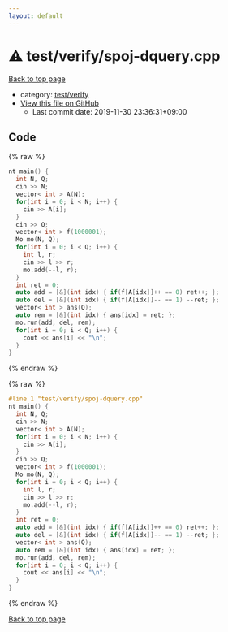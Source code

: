 ```yaml
---
layout: default
---
```


<!-- mathjax config similar to math.stackexchange -->
<script type="text/javascript" async
  src="https://cdnjs.cloudflare.com/ajax/libs/mathjax/2.7.5/MathJax.js?config=TeX-MML-AM_CHTML">
</script>
<script type="text/x-mathjax-config">
  MathJax.Hub.Config({
    TeX: { equationNumbers: { autoNumber: "AMS" }},
    tex2jax: {
      inlineMath: [ ['$','$'] ],
      processEscapes: true
    },
    "HTML-CSS": { matchFontHeight: false },
    displayAlign: "left",
    displayIndent: "2em"
  });
</script>

<script type="text/javascript" src="https://cdnjs.cloudflare.com/ajax/libs/jquery/3.4.1/jquery.min.js"></script>
<script src="https://cdn.jsdelivr.net/npm/jquery-balloon-js@1.1.2/jquery.balloon.min.js" integrity="sha256-ZEYs9VrgAeNuPvs15E39OsyOJaIkXEEt10fzxJ20+2I=" crossorigin="anonymous"></script>
<script type="text/javascript" src="../../../assets/js/copy-button.js"></script>
<link rel="stylesheet" href="../../../assets/css/copy-button.css" />


# :warning: test/verify/spoj-dquery.cpp

<a href="../../../index.html">Back to top page</a>

* category: <a href="../../../index.html#5a4423c79a88aeb6104a40a645f9430c">test/verify</a>
* <a href="{{ site.github.repository_url }}/blob/master/test/verify/spoj-dquery.cpp">View this file on GitHub</a>
    - Last commit date: 2019-11-30 23:36:31+09:00




## Code

<a id="unbundled"></a>
{% raw %}
```cpp
nt main() {
  int N, Q;
  cin >> N;
  vector< int > A(N);
  for(int i = 0; i < N; i++) {
    cin >> A[i];
  }
  cin >> Q;
  vector< int > f(1000001);
  Mo mo(N, Q);
  for(int i = 0; i < Q; i++) {
    int l, r;
    cin >> l >> r;
    mo.add(--l, r);
  }
  int ret = 0;
  auto add = [&](int idx) { if(f[A[idx]]++ == 0) ret++; };
  auto del = [&](int idx) { if(f[A[idx]]-- == 1) --ret; };
  vector< int > ans(Q);
  auto rem = [&](int idx) { ans[idx] = ret; };
  mo.run(add, del, rem);
  for(int i = 0; i < Q; i++) {
    cout << ans[i] << "\n";
  }
}

```
{% endraw %}

<a id="bundled"></a>
{% raw %}
```cpp
#line 1 "test/verify/spoj-dquery.cpp"
nt main() {
  int N, Q;
  cin >> N;
  vector< int > A(N);
  for(int i = 0; i < N; i++) {
    cin >> A[i];
  }
  cin >> Q;
  vector< int > f(1000001);
  Mo mo(N, Q);
  for(int i = 0; i < Q; i++) {
    int l, r;
    cin >> l >> r;
    mo.add(--l, r);
  }
  int ret = 0;
  auto add = [&](int idx) { if(f[A[idx]]++ == 0) ret++; };
  auto del = [&](int idx) { if(f[A[idx]]-- == 1) --ret; };
  vector< int > ans(Q);
  auto rem = [&](int idx) { ans[idx] = ret; };
  mo.run(add, del, rem);
  for(int i = 0; i < Q; i++) {
    cout << ans[i] << "\n";
  }
}

```
{% endraw %}

<a href="../../../index.html">Back to top page</a>

